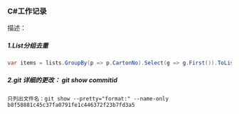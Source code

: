 ### C#工作记录
描述：
##### 1.List分组去重
```c#
var items = lists.GroupBy(p => p.CartonNo).Select(g => g.First()).ToList();
```

##### 2.git 详细的更改： git show commitid

```
只列出文件名：git show --pretty="format:" --name-only b8f58881c45c37fa0791fe1c446372f23b7fd3a5 
```